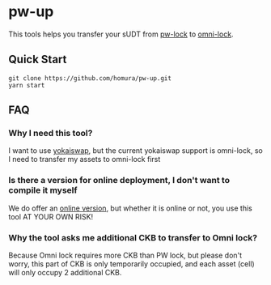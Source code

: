 # pw-up

This tools helps you transfer your sUDT from [pw-lock](https://docs.nervos.org/docs/essays/pw-lock)
to [omni-lock](https://github.com/XuJiandong/docs-bank/blob/master/omni_lock.md).

## Quick Start

```
git clone https://github.com/homura/pw-up.git
yarn start
```

## FAQ

### Why I need this tool?

I want to use [yokaiswap](https://www.yokaiswap.com/), but the current yokaiswap support is omni-lock, so I need to
transfer my assets to omni-lock first

### Is there a version for online deployment, I don't want to compile it myself

We do offer an [online version](https://pw-up.vercel.app/), but whether it is online or not, you use this tool AT YOUR
OWN RISK!

### Why the tool asks me additional CKB to transfer to Omni lock?

Because Omni lock requires more CKB than PW lock, but please don't worry, this part of CKB is only temporarily occupied,
and each asset (cell) will only occupy 2 additional CKB.
